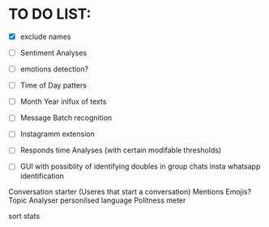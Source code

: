 

# TO DO LIST:

- [x] exclude names

- [ ] Sentiment Analyses
- [ ] emotions detection?
- [ ] Time of Day patters
- [ ] Month Year inlfux of texts
- [ ] Message Batch recognition
- [ ] Instagramm extension
- [ ]  Responds time Analyses (with certain modifable thresholds)

- [ ] GUI with possiblity of 
    identifying doubles in group chats
    insta whatsapp identification

Conversation starter (Useres that start a conversation)
Mentions 
Emojis?
Topic Analyser
personilsed language
Politness meter

sort stats 
     
     

